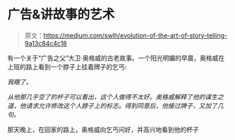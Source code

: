 # 广告&讲故事的艺术

> 原文：<https://medium.com/swlh/evolution-of-the-art-of-story-telling-9a13c84c4c18>

有一个关于“广告之父”大卫·奥格威的古老故事。一个阳光明媚的早晨，奥格威在上班的路上看到一个脖子上挂着牌子的乞丐:

*我瞎了。*

*从他那几乎空了的杯子可以看出，这个人做得不太好。奥格威解释了他的谋生之道，他请求允许修改这个人脖子上的标志。得到同意后，他接过牌子，又加了几句。*

那天晚上，在回家的路上，奥格威向乞丐问好，并高兴地看到他的杯子